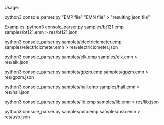 Usage:

python3 console_parser.py "EMP file" "EMN file" \> "resulting json file"

Examples:
python3 console_parser.py samples/bt121.emp samples/bt121.emn > res/bt121.json

python3 console_parser.py samples/electricicmeter.emp samples/electricicmeter.emn > res/electricicmeter.json

python3 console_parser.py samples/elk.emp samples/elk.emn > res/elk.json

python3 console_parser.py samples/gpzm.emp samples/gpzm.emn > res/gpzm.json

python3 console_parser.py samples/hall.emp samples/hall.emn > res/hall.json

python3 console_parser.py samples/lib.emp samples/lib.emn > res/lib.json

python3 console_parser.py samples/usb.emp samples/usb.emn > res/usb.json

